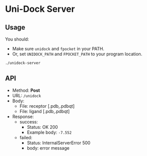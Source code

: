 # Uni-Dock Server

## Usage
You should: 
- Make sure `unidock` and `fpocket` in your PATH.
- Or, set `UNIDOCK_PATH` and `FPOCKET_PATH` to your program location.

```sh
./unidock-server
```


## API

- Method: **Post**
- URL: `/unidock`
- Body:
    - File: receptor [.pdb,.pdbqt]
    - File: ligand [.pdb,.pdbqt]
- Response:
    - success:
        - Status: OK 200
        - Example body: `-7.552`
    - failed:
        - Status: InternalServerError 500
        - body: error message
    